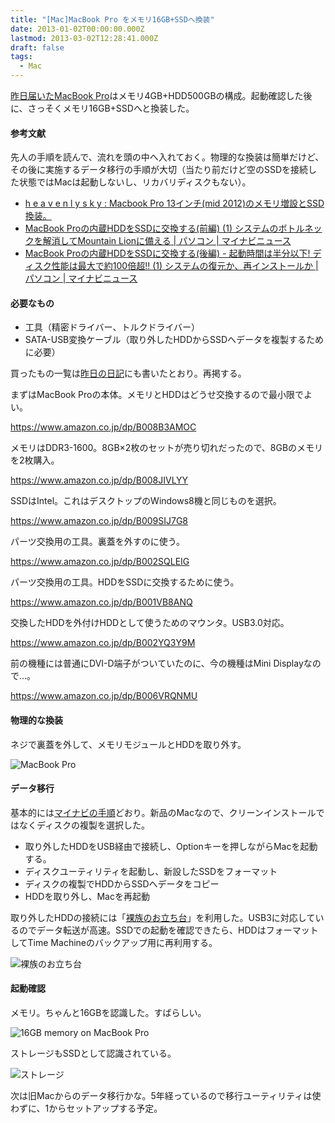 ```yaml
---
title: "[Mac]MacBook Pro をメモリ16GB+SSDへ換装"
date: 2013-01-02T00:00:00.000Z
lastmod: 2013-03-02T12:28:41.000Z
draft: false
tags:
  - Mac
---
```


[昨日届いたMacBook Pro](/posts/20130101/p01)はメモリ4GB+HDD500GBの構成。起動確認した後に、さっそくメモリ16GB+SSDへと換装した。

#### 参考文献

先人の手順を読んで、流れを頭の中へ入れておく。物理的な換装は簡単だけど、その後に実施するデータ移行の手順が大切（当たり前だけど空のSSDを接続した状態ではMacは起動しないし、リカバリディスクもない）。

- [h e a v e n l y s k y : Macbook Pro 13インチ(mid 2012)のメモリ増設とSSD換装。](http://www.heavenlysky.net/archives/3489)
- [MacBook Proの内蔵HDDをSSDに交換する(前編) (1) システムのボトルネックを解消してMountain Lionに備える | パソコン | マイナビニュース](http://news.mynavi.jp/kikaku/2012/07/17/001/index.html)
- [MacBook Proの内蔵HDDをSSDに交換する(後編) - 起動時間は半分以下! ディスク性能は最大で約100倍超!! (1) システムの復元か、再インストールか | パソコン | マイナビニュース](http://news.mynavi.jp/kikaku/2012/07/23/001/index.html)

#### 必要なもの

- 工具（精密ドライバー、トルクドライバー）
- SATA-USB変換ケーブル（取り外したHDDからSSDへデータを複製するために必要）

買ったもの一覧は[昨日の日記](/posts/20130101/p01)にも書いたとおり。再掲する。

まずはMacBook Proの本体。メモリとHDDはどうせ交換するので最小限でよい。

<https://www.amazon.co.jp/dp/B008B3AMOC>

メモリはDDR3-1600。8GB×2枚のセットが売り切れだったので、8GBのメモリを2枚購入。

<https://www.amazon.co.jp/dp/B008JIVLYY>

SSDはIntel。これはデスクトップのWindows8機と同じものを選択。

<https://www.amazon.co.jp/dp/B009SIJ7G8>

パーツ交換用の工具。裏蓋を外すのに使う。

<https://www.amazon.co.jp/dp/B002SQLEIG>

パーツ交換用の工具。HDDをSSDに交換するために使う。

<https://www.amazon.co.jp/dp/B001VB8ANQ>

交換したHDDを外付けHDDとして使うためのマウンタ。USB3.0対応。

<https://www.amazon.co.jp/dp/B002YQ3Y9M>

前の機種には普通にDVI-D端子がついていたのに、今の機種はMini Displayなので…。

<https://www.amazon.co.jp/dp/B006VRQNMU>

#### 物理的な換装

ネジで裏蓋を外して、メモリモジュールとHDDを取り外す。

![MacBook Pro](@/assets/flickr/8341314608.jpg "MacBook Pro")

#### データ移行

基本的には[マイナビの手順](http://news.mynavi.jp/kikaku/2012/07/23/001/001.html)どおり。新品のMacなので、クリーンインストールではなくディスクの複製を選択した。

- 取り外したHDDをUSB経由で接続し、Optionキーを押しながらMacを起動する。
- ディスクユーティリティを起動し、新設したSSDをフォーマット
- ディスクの複製でHDDからSSDへデータをコピー
- HDDを取り外し、Macを再起動

取り外したHDDの接続には「[裸族のお立ち台](https://www.amazon.co.jp/dp/B002YQ3Y9M)」を利用した。USB3に対応しているのでデータ転送が高速。SSDでの起動を確認できたら、HDDはフォーマットしてTime Machineのバックアップ用に再利用する。

![裸族のお立ち台](@/assets/flickr/8341368190.jpg "裸族のお立ち台")

#### 起動確認

メモリ。ちゃんと16GBを認識した。すばらしい。

![16GB memory on MacBook Pro](@/assets/flickr/8341372656.jpg "16GB memory on MacBook Pro")

ストレージもSSDとして認識されている。

![ストレージ](@/assets/flickr/8341389784.jpg "ストレージ")

次は旧Macからのデータ移行かな。5年経っているので移行ユーティリティは使わずに、1からセットアップする予定。
